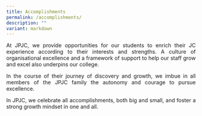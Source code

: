 ```yaml
---
title: Accomplishments
permalink: /accomplishments/
description: ""
variant: markdown
---
```

<div align="justify">

<p>
At JPJC, we provide opportunities for our students to enrich their JC experience according to their interests and strengths. A culture of organisational excellence and a framework of support to help our staff grow and excel also underpins our college.</p>

<p>
In the course of their journey of discovery and growth, we imbue in all members of the JPJC family the autonomy and courage to pursue excellence.</p>

<p>
In JPJC, we celebrate all accomplishments, both big and small, and foster a strong growth mindset in one and all.</p>
</div>